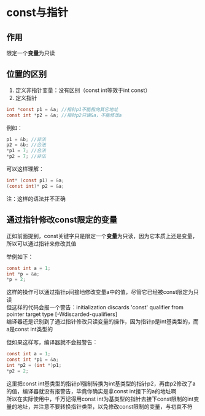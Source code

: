 # const与指针

## 作用

限定一个**变量**为只读

## 位置的区别

1. 定义非指针变量：没有区别（const int等效于int const）
2. 定义指针

```c
int *const p1 = &a; //指针p1不能指向其它地址
const int *p2 = &a; //指针p2只读&a，不能修改a
```

例如：

```c
p1 = &b; //非法
p2 = &b; //合法
*p1 = 7; //合法
*p2 = 7; //非法
```

可以这样理解：

```c
int* (const p1) = &a;
(const int)* p2 = &a;
```

注：这样的语法并不正确

## 通过指针修改const限定的变量

正如前面提到，const关键字只是限定一个**变量**为只读，因为它本质上还是变量，所以可以通过指针来修改其值

举例如下：

```c
const int a = 1;
int *p = &a;
*p = 2;
```

这样的操作可以通过指针p间接地修改变量a中的值，尽管它已经被const限定为只读  
但这样的代码会报一个警告：initialization discards 'const' qualifier from pointer target type [-Wdiscarded-qualifiers]  
编译器还是识别到了通过指针修改只读变量的操作，因为指针p是int基类型的，而a是const int类型的

但如果这样写，编译器就不会报警告：

```c
const int a = 1;
const int *p1 = &a;
int *p2 = (int *)p1;
*p2 = 2;
```

这里把const int基类型的指针p1强制转换为int基类型的指针p2，再由p2修改了a的值，编译器就没有报警告，毕竟你确实是拿const int接下的a的地址啊  
所以在实际使用中，千万记得用const int为基类型的指针去接下const限制的int变量的地址，并注意不要转换指针类型，以免修改const限制的变量，与初衷不符
